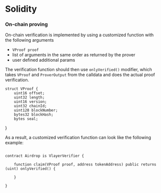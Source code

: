 # Solidity

### On-chain proving

On-chain verification is implemented by using a customized function with the following arguments
- `VProof proof`
- list of arguments in the same order as returned  by the prover
- user defined additional params

The verification function should then use `onlyVerified()` modifier, which takes `VProof` and `ProverOutput` from the calldata and does the actual proof verification.

```solidity
struct VProof {
    uint16 offset;
    uint32 length;
    uint16 version;
    uint32 chainId;
    uint128 blockNumber;
    bytes32 blockHash;
    bytes seal;
```
}

As a result, a customized verification function can look like the following example:
```solidity

contract Airdrop is VlayerVerifier {

    function claim(VProof proof, address tokenAddress) public returns (uint) onlyVerified() {

    }

}

```